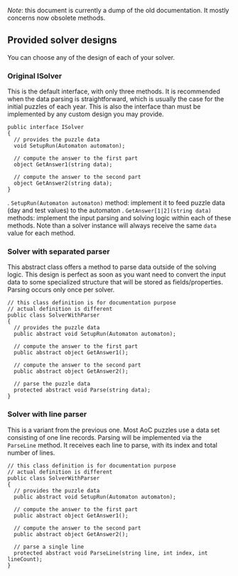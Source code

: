 
_Note_: this document is currently a dump of the old documentation. It mostly concerns now obsolete methods.


## Provided solver designs
You can choose any of the design of each of your solver.

### Original ISolver
This is the default interface, with only three methods. It is recommended when the data parsing
is straightforward, which is usually the case for the initial puzzles of each year.
This is also the interface than must be implemented by any custom design you may provide.

```[csharp]
public interface ISolver
{
  // provides the puzzle data
  void SetupRun(Automaton automaton);
  
  // compute the answer to the first part
  object GetAnswer1(string data);

  // compute the answer to the second part
  object GetAnswer2(string data);
}
```

. `SetupRun(Automaton automaton)` method: implement it to feed puzzle data (day and test values)
to the automaton
. `GetAnswer[1|2](string data)` methods: implement the input parsing and solving logic within
each of these methods. Note than a solver instance will always receive the same `data` value
for each method.

### Solver with separated parser
This abstract class offers a method to parse data outside of the solving logic.
This design is perfect as soon as you want need to convert the input data to some
specialized structure that will be stored as fields/properties.
Parsing occurs only once per solver.

``` [Csharp]
// this class definition is for documentation purpose
// actual definition is different 
public class SolverWithParser
{
  // provides the puzzle data
  public abstract void SetupRun(Automaton automaton);
  
  // compute the answer to the first part
  public abstract object GetAnswer1();

  // compute the answer to the second part
  public abstract object GetAnswer2();
  
  // parse the puzzle data
  protected abstract void Parse(string data);
}
```

### Solver with line parser
This is a variant from the previous one. Most AoC puzzles use a data set
consisting of one line records. Parsing will be implemented via the `ParseLine` method.
It receives each line to parse, with its index and total number of lines.

```[csharp]
// this class definition is for documentation purpose
// actual definition is different 
public class SolverWithParser
{
  // provides the puzzle data
  public abstract void SetupRun(Automaton automaton);
  
  // compute the answer to the first part
  public abstract object GetAnswer1();

  // compute the answer to the second part
  public abstract object GetAnswer2();
  
  // parse a single line
  protected abstract void ParseLine(string line, int index, int lineCount);
}
```
